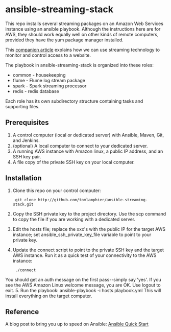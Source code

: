 # ansible-streaming-stack

This repo installs several streaming packages on an Amazon Web Services instance using an ansible playbook. Although the instructions here are for AWS, they should work equally well on other kinds of remote computers, provided they have the yum package manager installed.

This [companion article](http://datasciex.com/?p=161) explains how we can use streaming technology to monitor and control access to a website.

The playbook in ansible-streaming-stack is organized into these roles:
* common    - housekeeping
* flume     - Flume log stream package
* spark     - Spark streaming processor
* redis     - redis database

Each role has its own subdirectory structure containing tasks and supporting files.

## Prerequisites
1. A control computer (local or dedicated server) with Ansible, Maven, Git, and Jenkins.  
2. (optional) A local computer to connect to your dedicated server.
3. A running AWS instance with Amazon linux, a public IP address,  and an SSH key pair.
3. A file copy of the private SSH key on your local computer.

## Installation

1. Clone this repo on your control computer:

        git clone http://github.com/tomlamphier/ansible-streaming-stack.git
2. Copy the SSH private key to the project directory. Use the scp command to copy the file if you are working with a dedicated server.
3. Edit the hosts file; replace the xxx's with the public IP for the target AWS instance; set ansible_ssh_private_key_file variable to point to your private key.
4. Update the connect script to point to the private SSH key and the target AWS instance. Run it as a quick test of your connectivity to the AWS instance:

        ./connect
You should get an auth message on the first pass--simply say 'yes'.  If you see the AWS Amazon Linux welcome message, you are OK. Use logout to exit.
5. Run the playbook:
        ansible-playbook -i hosts playbook.yml
   This will install everything on the target computer.


## Reference
A blog post to bring you up to speed on Ansible: [Ansible Quick Start](http://datasciex.com/?p=230)
